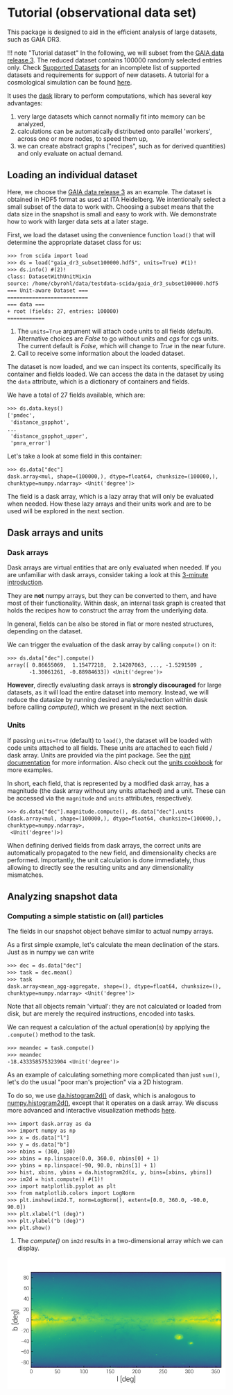 # Tutorial (observational data set)

This package is designed to aid in the efficient analysis of large datasets, such as GAIA DR3.

!!! note "Tutorial dataset"
    In the following, we will subset from the [GAIA data release 3](https://www.cosmos.esa.int/web/gaia/dr3). The reduced dataset contains 100000 randomly selected entries only.
    Check [Supported Datasets](supported_data.md) for an incomplete list of supported datasets
    and requirements for support of new datasets.
    A tutorial for a cosmological simulation can be found [here](tutorial_simulations.md).


It uses the [dask](https://dask.org/) library to perform computations, which has several key advantages:

1. very large datasets which cannot normally fit into memory can be analyzed,
2. calculations can be automatically distributed onto parallel 'workers', across one or more nodes, to speed them up,
3. we can create abstract graphs ("recipes", such as for derived quantities) and only evaluate on actual demand.

## Loading an individual dataset

Here, we choose the [GAIA data release 3](https://www.cosmos.esa.int/web/gaia/dr3) as an example.
The dataset is obtained in HDF5 format as used at ITA Heidelberg. We intentionally select a small subset of the data to work with.
Choosing a subset means that the data size in the snapshot is small and easy to work with.
We demonstrate how to work with larger data sets at a later stage.

First, we load the dataset using the convenience function `load()` that will determine the appropriate dataset class for us:


```pycon title="Loading a dataset"
>>> from scida import load
>>> ds = load("gaia_dr3_subset100000.hdf5", units=True) #(1)!
>>> ds.info() #(2)!
class: DatasetWithUnitMixin
source: /home/cbyrohl/data/testdata-scida/gaia_dr3_subset100000.hdf5
=== Unit-aware Dataset ===
==========================
=== data ===
+ root (fields: 27, entries: 100000)
============
```

1. The `units=True` argument will attach code units to all fields (default). Alternative choices are *False* to go without units and *cgs* for cgs units.
   The current default is *False*, which will change to *True* in the near future.
2. Call to receive some information about the loaded dataset.

The dataset is now loaded, and we can inspect its contents, specifically its container and fields loaded.
We can access the data in the dataset by using the `data` attribute, which is a dictionary of containers and fields.

We have a total of 27 fields available, which are:

```pycon title="Available fields"
>>> ds.data.keys()
['pmdec',
 'distance_gspphot',
...
 'distance_gspphot_upper',
 'pmra_error']
```

Let's take a look at some field in this container:

```pycon title="Inspecting a field"
>>> ds.data["dec"]
dask.array<mul, shape=(100000,), dtype=float64, chunksize=(100000,), chunktype=numpy.ndarray> <Unit('degree')>
```

The field is a dask array, which is a lazy array that will only be evaluated when needed.
How these lazy arrays and their units work and are to be used will be explored in the next section.

## Dask arrays and units

### Dask arrays
Dask arrays are virtual entities that are only evaluated when needed.
If you are unfamiliar with dask arrays, consider taking a look at this [3-minute introduction](https://docs.dask.org/en/stable/array.html).

They are **not** numpy arrays, but they can be converted to them, and have most of their functionality.
Within dask, an internal task graph is created that holds the recipes how to construct the array from the underlying data.

In general, fields can be also be stored in flat or more nested structures, depending on the dataset.

We can trigger the evaluation of the dask array by calling `compute()` on it:

```pycon title="Evaluating a dask array"
>>> ds.data["dec"].compute()
array([ 0.86655069,  1.15477218,  2.14207063, ..., -1.5291509 ,
       -1.30061261, -0.88984633]) <Unit('degree')>
```

**However**, directly evaluating dask arrays is **strongly discouraged** for large datasets, as it will load the entire dataset into memory.
Instead, we will reduce the datasize by running desired analysis/reduction within dask before calling *compute()*,
which we present in the next section.

### Units

If passing `units=True` (default) to `load()`, the dataset will be loaded with code units attached to all fields.
These units are attached to each field / dask array. Units are provided via the pint package.
See the [pint documentation](https://pint.readthedocs.io/en/stable/) for more information. Also check out the
[units cookbook](notebooks/cookbook/units.ipynb) for more examples.

In short, each field, that is represented by a modified dask array, has a magnitude (the dask array without any units attached) and a unit.
These can be accessed via the `magnitude` and `units` attributes, respectively.

```pycon  title="Accessing the magnitude and units of a field"
>>> ds.data["dec"].magnitude.compute(), ds.data["dec"].units
(dask.array<mul, shape=(100000,), dtype=float64, chunksize=(100000,), chunktype=numpy.ndarray>,
 <Unit('degree')>)
```

When defining derived fields from dask arrays, the correct units are automatically propagated to the new field,
and dimensionality checks are performed. Importantly, the unit calculation is done immediately, thus allowing
to directly see the resulting units and any dimensionality mismatches.


## Analyzing snapshot data
### Computing a simple statistic on (all) particles

The fields in our snapshot object behave similar to actual numpy arrays.

As a first simple example, let's calculate the mean declination of the stars. Just as in numpy we can write

```pycon title="Calculating the mean declination"
>>> dec = ds.data["dec"]
>>> task = dec.mean()
>>> task
dask.array<mean_agg-aggregate, shape=(), dtype=float64, chunksize=(), chunktype=numpy.ndarray> <Unit('degree')>
```

Note that all objects remain 'virtual': they are not calculated or loaded from disk,
but are merely the required instructions, encoded into tasks.

We can request a calculation of the actual operation(s) by applying the `.compute()` method to the task.

```pycon
>>> meandec = task.compute()
>>> meandec
-18.433358575323904 <Unit('degree')>
```

As an example of calculating something more complicated than just `sum()`, let's do the usual "poor man's projection" via a 2D histogram.

To do so, we use [da.histogram2d()](https://docs.dask.org/en/latest/array.html) of dask,
which is analogous to [numpy.histogram2d()](https://numpy.org/doc/stable/reference/generated/numpy.histogram2d.html),
except that it operates on a dask array.
We discuss more advanced and interactive visualization methods [here](visualization.md).

```pycon
>>> import dask.array as da
>>> import numpy as np
>>> x = ds.data["l"]
>>> y = ds.data["b"]
>>> nbins = (360, 180)
>>> xbins = np.linspace(0.0, 360.0, nbins[0] + 1)
>>> ybins = np.linspace(-90, 90.0, nbins[1] + 1)
>>> hist, xbins, ybins = da.histogram2d(x, y, bins=[xbins, ybins])
>>> im2d = hist.compute() #(1)!
>>> import matplotlib.pyplot as plt
>>> from matplotlib.colors import LogNorm
>>> plt.imshow(im2d.T, norm=LogNorm(), extent=[0.0, 360.0, -90.0, 90.0])
>>> plt.xlabel("l (deg)")
>>> plt.ylabel("b (deg)")
>>> plt.show()
```

1. The *compute()* on `im2d` results in a two-dimensional array which we can display.

![2D histogram example](images/simple_hist2d_obs.png)

